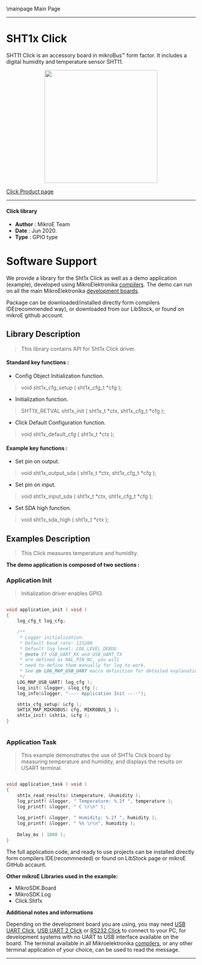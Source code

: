 \mainpage Main Page
 
---
# SHT1x Click

SHT11 Click is an accessory board in mikroBus™ form factor. It includes a digital humidity and temperature sensor SHT11.

<p align="center">
  <img src="https://download.mikroe.com/images/click_for_ide/sht1x_click.png" height=300px>
</p>

[Click Product page](https://www.mikroe.com/sht1x-click)

---


#### Click library 

- **Author**        : MikroE Team
- **Date**          : Jun 2020.
- **Type**          : GPIO type


# Software Support

We provide a library for the Sht1x Click 
as well as a demo application (example), developed using MikroElektronika 
[compilers](https://shop.mikroe.com/compilers). 
The demo can run on all the main MikroElektronika [development boards](https://shop.mikroe.com/development-boards).

Package can be downloaded/installed directly form compilers IDE(recommended way), or downloaded from our LibStock, or found on mikroE github account. 

## Library Description

> This library contains API for Sht1x Click driver.

#### Standard key functions :

- Config Object Initialization function.
> void sht1x_cfg_setup ( sht1x_cfg_t *cfg ); 
 
- Initialization function.
> SHT1X_RETVAL sht1x_init ( sht1x_t *ctx, sht1x_cfg_t *cfg );

- Click Default Configuration function.
> void sht1x_default_cfg ( sht1x_t *ctx );


#### Example key functions :

- Set pin on output.
> void sht1x_output_sda ( sht1x_t *ctx, sht1x_cfg_t *cfg );
 
- Set pin on input.
> void sht1x_input_sda ( sht1x_t *ctx, sht1x_cfg_t *cfg );

- Set SDA high function.
> void sht1x_sda_high ( sht1x_t *ctx );

## Examples Description

> This Click measures temperature and humidity.

**The demo application is composed of two sections :**

### Application Init 

> Initialization driver enables GPIO.

```c

void application_init ( void )
{
    log_cfg_t log_cfg;

    /** 
     * Logger initialization.
     * Default baud rate: 115200
     * Default log level: LOG_LEVEL_DEBUG
     * @note If USB_UART_RX and USB_UART_TX 
     * are defined as HAL_PIN_NC, you will 
     * need to define them manually for log to work. 
     * See @b LOG_MAP_USB_UART macro definition for detailed explanation.
     */
    LOG_MAP_USB_UART( log_cfg );
    log_init( &logger, &log_cfg );
    log_info(&logger, "---- Application Init ----");

    sht1x_cfg_setup( &cfg );
    SHT1X_MAP_MIKROBUS( cfg, MIKROBUS_1 );
    sht1x_init( &sht1x, &cfg );
}
  
```

### Application Task

> This example demonstrates the use of SHT1x Click board by measuring 
  temperature and humidity, and displays the results on USART terminal.

```c

void application_task ( void )
{
    sht1x_read_results( &temperature, &humidity );
    log_printf( &logger, " Temperature: %.2f ", temperature );
    log_printf( &logger, " C \r\n" );
  
    log_printf( &logger, " Humidity: %.2f ", humidity );
    log_printf( &logger, " %% \r\n", humidity );
    
    Delay_ms ( 1000 );
}  

```

The full application code, and ready to use projects can be  installed directly form compilers IDE(recommneded) or found on LibStock page or mikroE GitHub accaunt.

**Other mikroE Libraries used in the example:** 

- MikroSDK.Board
- MikroSDK.Log
- Click.Sht1x

**Additional notes and informations**

Depending on the development board you are using, you may need 
[USB UART Click](https://shop.mikroe.com/usb-uart-click), 
[USB UART 2 Click](https://shop.mikroe.com/usb-uart-2-click) or 
[RS232 Click](https://shop.mikroe.com/rs232-click) to connect to your PC, for 
development systems with no UART to USB interface available on the board. The 
terminal available in all Mikroelektronika 
[compilers](https://shop.mikroe.com/compilers), or any other terminal application 
of your choice, can be used to read the message.



---
